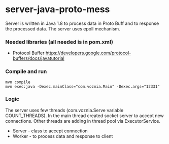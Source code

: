 # server-java-proto-mess
Server is written in Java 1.8 to process data in Proto Buff and to response the processed data. The server uses epoll mechanism.

### Needed libraries (all needed is in pom.xml)
* Protocol Buffer https://developers.google.com/protocol-buffers/docs/javatutorial

### Compile and run
```
mvn compile
mvn exec:java -Dexec.mainClass="com.voznia.Main" -Dexec.args="12331"
```

### Logic
The server uses few threads (com.voznia.Serve variable COUNT_THREADS).
In the main thread created socket server to accept new connections.
Other threads are adding in thread pool via ExecutorService.
* Server - class to accept connection
* Worker - to process data and response to client  
